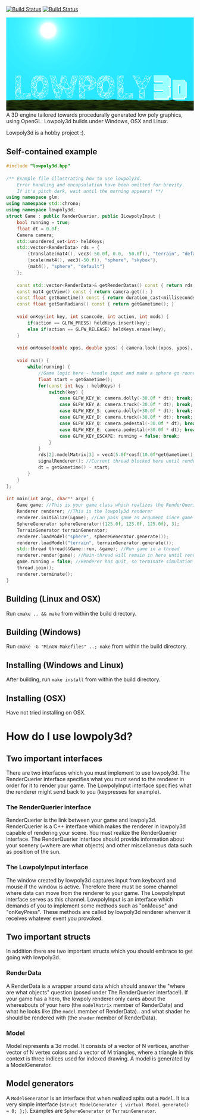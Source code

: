 [![Build Status](https://travis-ci.org/Kuxe/lowpoly3d.svg?branch=master)](https://travis-ci.org/Kuxe/lowpoly3d)
[![Build Status](https://ci.appveyor.com/api/projects/status/github/kuxe/lowpoly3d?svg=true)](https://ci.appveyor.com/project/Kuxe/lowpoly3d)

![alt tag](lowpoly3d.png)
A 3D engine tailored towards procedurally generated low poly graphics, using OpenGL. Lowpoly3d builds under Windows, OSX and Linux.

Lowpoly3d is a hobby project :).

## Self-contained example
```c++
#include "lowpoly3d.hpp"

/** Example file illustrating how to use lowpoly3d.
	Error handling and encapsulation have been omitted for brevity.
	If it's pitch dark, wait until the morning appears! **/
using namespace glm;
using namespace std::chrono;
using namespace lowpoly3d;
struct Game : public RenderQuerier, public ILowpolyInput {
	bool running = true;
	float dt = 0.0f;
	Camera camera;
	std::unordered_set<int> heldKeys;
	std::vector<RenderData> rds = {
		{translate(mat4(), vec3(-50.0f, 0.0, -50.0f)), "terrain", "default"},
		{scale(mat4(), vec3(-50.f)), "sphere", "skybox"},
		{mat4(), "sphere", "default"}
	};

	const std::vector<RenderData>& getRenderDatas() const { return rds; }
	const mat4 getView() const { return camera.get(); }
	const float getGametime() const { return duration_cast<milliseconds>(steady_clock::now().time_since_epoch()).count()/36000.0f; }
	const float getSunRadians() const { return getGametime(); }

	void onKey(int key, int scancode, int action, int mods) {
		if(action == GLFW_PRESS) heldKeys.insert(key);
		else if(action == GLFW_RELEASE) heldKeys.erase(key);
	}

	void onMouse(double xpos, double ypos) { camera.look({xpos, ypos}, dt); }

	void run() {
		while(running) {
			//Game logic here - handle input and make a sphere go round and round
			float start = getGametime();
			for(const int key : heldKeys) {
				switch(key) {
					case GLFW_KEY_W: camera.dolly(-30.0f * dt); break;
					case GLFW_KEY_A: camera.truck(-30.0f * dt); break;
					case GLFW_KEY_S: camera.dolly(+30.0f * dt); break;
					case GLFW_KEY_D: camera.truck(+30.0f * dt); break;
					case GLFW_KEY_Q: camera.pedestal(-30.0f * dt); break;
					case GLFW_KEY_E: camera.pedestal(+30.0f * dt); break;
					case GLFW_KEY_ESCAPE: running = false; break;
				}
			}
			rds[2].modelMatrix[3] = vec4(5.0f*cosf(10.0f*getGametime()), 5.0f, 5.0f*sinf(10.0f*getGametime()), 1.0f);
			signalRenderer(); //Current thread blocked here until renderer is done rendering
			dt = getGametime() - start;
		}
	}
};

int main(int argc, char** argv) {
	Game game; //This is your game class which realizes the RenderQuerier interface
	Renderer renderer; //This is the lowpoly3d renderer
	renderer.initialize(&game); //Can pass game as argument since game inherits from ILowpolyInput
	SphereGenerator sphereGenerator({125.0f, 125.0f, 125.0f}, 3);
	TerrainGenerator terrainGenerator;
	renderer.loadModel("sphere", sphereGenerator.generate());
	renderer.loadModel("terrain", terrainGenerator.generate());
	std::thread thread(&Game::run, &game); //Run game in a thread
	renderer.render(game); //Main-thread will remain in here until renderer terminates
	game.running = false; //Renderer has quit, so terminate simulation and join simulation thread with main thread
	thread.join();
	renderer.terminate();
}
```

## Building (Linux and OSX)
Run `cmake .. && make` from within the build directory.

## Building (Windows)
Run `cmake -G "MinGW Makefiles" ..; make` from within the build directory.

## Installing (Windows and Linux)
After building, run `make install` from within the build directory.

## Installing (OSX)
Have not tried installing on OSX.

# How do I use lowpoly3d?
## Two important interfaces
There are two interfaces which you must implement to use lowpoly3d. The RenderQuerier interface specifies what you must send to the renderer in order for it to render your game. The LowpolyInput interface specifies what the renderer might send back to you (keypresses for example).

### The RenderQuerier interface
RenderQuerier is the link between your game and lowpoly3d. RenderQuerier is a C++ interface which makes the renderer in lowpoly3d capable of rendering your scene. You must realize the RenderQuerier interface. The RenderQuerier interface should provide information about your scenery (=where are what objects) and other miscellaneous data such as position of the sun.

### The LowpolyInput interface
The window created by lowpoly3d captures input from keyboard and mouse if the window is active. Therefore there must be some channel where data can move from the renderer to your game. The LowpolyInput interface serves as this channel. LowpolyInput is an interface which demands of you to implement some methods such as "onMouse" and "onKeyPress". These methods are called by lowpoly3d renderer whenver it receives whatever event you provoked.

## Two important structs
In addition there are two important structs which you should embrace to get going with lowpoly3d.
### RenderData
A RenderData is a wrapper around data which should answer the "where are what objects" question (posed under The RenderQuerier interface!). If your game has a hero, the lowpoly renderer only cares about the whereabouts of your hero (the `modelMatrix` member of RenderData) and what he looks like (the `model` member of RenderData).. and what shader he should be rendered with (the `shader` member of RenderData).

### Model
Model represents a 3d model. It consists of a vector of N vertices, another vector of N vertex colors and a vector of M triangles, where a triangle in this context is three indices used for indexed drawing. A model is generated by a ModelGenerator.

## Model generators
A `ModelGenerator` is an interface that when realized spits out a `Model`. It is a very simple interface (`struct ModelGenerator { virtual Model generate() = 0; };`). Examples are `SphereGenerator` or `TerrainGenerator`.
